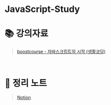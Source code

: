 # JavaScript-Study

# 📚 강의자료

> <a href="https://www.boostcourse.org/cs124">boostcourse - 자바스크립트의 시작 (생활코딩)</a>

<br>

# 📝 정리 노트

> <a href="https://www.notion.so/thelight0804/JavaScript-fd1f3505888e448085d8e4339c29ae5c?pvs=4">Notion</a>